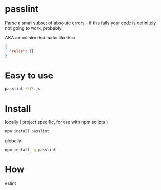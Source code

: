
# passlint

Parse a small subset of absolute errors - if this fails your code is definitely not going to work, probably.

AKA an eslintrc that looks like this:

```json
{
  "rules": {}
}
```

# Easy to use
```bash
passlint **/*.js
```

# Install

locally ( project specific, for use with npm scripts )
```bash
npm install passlint
```

globally
```bash
npm install -g passlint
```

# How

eslint
